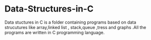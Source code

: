 # Data-Structures-in-C
Data stuctures in C is a folder containing programs based on data strucutures like array,linked list ,
stack,queue ,tress and graphs .All the programs are written in C programming language.
